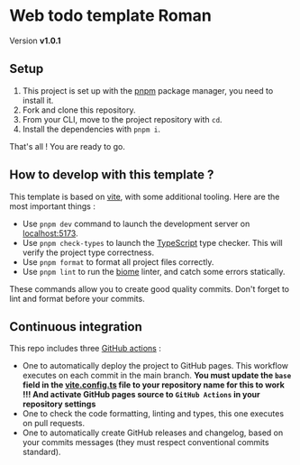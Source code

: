 # Web todo template Roman

Version **v1.0.1** <!-- x-release-please-version -->

## Setup

1. This project is set up with
   the [pnpm](https://pnpm.io/installation#using-npm) package manager, you need
   to install
   it.
2. Fork and clone this repository.
3. From your CLI, move to the project repository with `cd`.
4. Install the dependencies with `pnpm i`.

That's all ! You are ready to go.

## How to develop with this template ?

This template is based on [vite](https://vite.dev/), with some additional
tooling. Here are the most important things :

- Use `pnpm dev` command to launch the development server
  on [localhost:5173](http://localhost:5173/).
- Use `pnpm check-types` to launch
  the [TypeScript](https://www.typescriptlang.org/) type checker. This will
  verify the
  project type correctness.
- Use `pnpm format` to format all project files correctly.
- Use `pnpm lint` to run the [biome](https://biomejs.dev/) linter, and catch
  some errors statically.

These commands allow you to create good quality commits. Don't forget to lint
and format before your commits.

## Continuous integration

This repo includes three [GitHub actions](https://docs.github.com/en/actions) :

- One to automatically deploy the project to GitHub pages. This workflow
  executes on each commit in the main branch. **You
  must update the `base` field in the [vite.config.ts](./vite.config.ts) file to
  your repository name for this to
  work !!! And activate GitHub pages source to `GitHub Actions` in your
  repository settings**
- One to check the code formatting, linting and types, this one executes on pull
  requests.
- One to automatically create GitHub releases and changelog, based on your
  commits messages (they must respect conventional commits standard).
